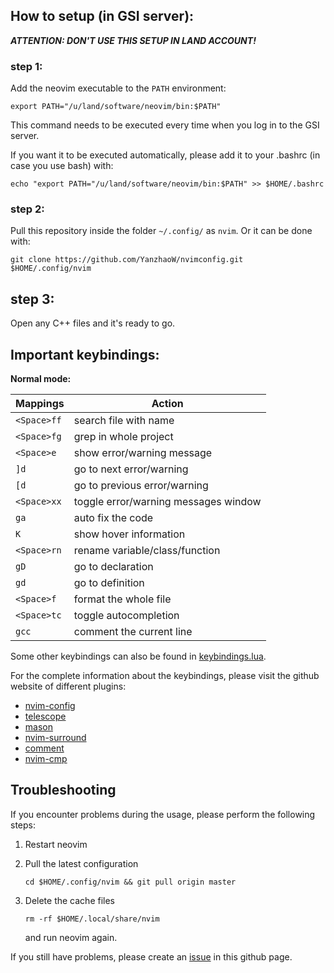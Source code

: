 ## How to setup (in GSI server):
**_ATTENTION: DON'T USE THIS SETUP IN LAND ACCOUNT!_**
### step 1:
Add the neovim executable to the `PATH` environment:
```shell
export PATH="/u/land/software/neovim/bin:$PATH"
```
This command needs to be executed every time when you log in to the GSI server.

If you want it to be executed automatically, please add it to your .bashrc (in case you use bash) with:
```shell
echo "export PATH="/u/land/software/neovim/bin:$PATH" >> $HOME/.bashrc
```

### step 2:
Pull this repository inside the folder `~/.config/` as `nvim`. Or it can be done with:
```shell
git clone https://github.com/YanzhaoW/nvimconfig.git $HOME/.config/nvim
```

## step 3:
Open any C++ files and it's ready to go.

## Important keybindings:

**Normal mode:**

|   Mappings            |       Action                              |
|-----------------------|-------------------------------------------|
|   `<Space>ff`         |search file with name                      |                      
|   `<Space>fg`         |grep in whole project                      |
|   `<Space>e`          |show error/warning message                 |
|   `]d`                |go to next error/warning                   |
|   `[d`                |go to previous error/warning               |
|   `<Space>xx`         |toggle error/warning messages window       |
|   `ga`                |auto fix the code                          |
|   `K`                 |show hover information                     |
|   `<Space>rn`         |rename variable/class/function             |
|   `gD`                |go to declaration                          |
|   `gd`                |go to definition                           |
|   `<Space>f`          |format the whole file                      |
|   `<Space>tc`         |toggle autocompletion                      |
|   `gcc`               |comment the current line                   |

Some other keybindings can also be found in [keybindings.lua](lua/keybindings.lua).

For the complete information about the keybindings, please visit the github website of different plugins:

- [nvim-config](https://github.com/neovim/nvim-lspconfig)
- [telescope](https://github.com/nvim-telescope/telescope.nvim)
- [mason](https://github.com/williamboman/mason.nvim)
- [nvim-surround](https://github.com/kylechui/nvim-surround)
- [comment](https://github.com/numToStr/Comment.nvim)
- [nvim-cmp](https://github.com/hrsh7th/nvim-cmp)

## Troubleshooting
If you encounter problems during the usage, please perform the following steps:

1. Restart neovim

2. Pull the latest configuration
    ```shell
    cd $HOME/.config/nvim && git pull origin master
    ```
3. Delete the cache files
    ```shell
    rm -rf $HOME/.local/share/nvim
    ```
    and run neovim again.

If you still have problems, please create an [issue](https://github.com/YanzhaoW/nvimconfig/issues) in this github page.
